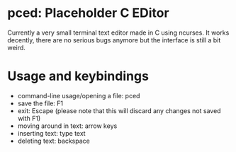 # pced: Placeholder C EDitor
Currently a very small terminal text editor made in C using ncurses. It works decently, there are no serious bugs anymore but the interface is still a bit weird.

# Usage and keybindings
* command-line usage/opening a file: pced <filename>
* save the file: F1
* exit: Escape (please note that this will discard any changes not saved with F1)
* moving around in text: arrow keys
* inserting text: type text
* deleting text: backspace
